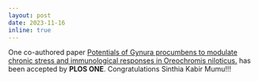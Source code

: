 ```yaml
---
layout: post
date: 2023-11-16 
inline: true
---
```


One co-authored paper [Potentials of Gynura procumbens to modulate chronic stress and immunological responses in Oreochromis niloticus.](https://journals.plos.org/plosone/article?id=10.1371/journal.pone.0295137) has been accepted by **PLOS ONE**. Congratulations Sinthia Kabir Mumu!!!
